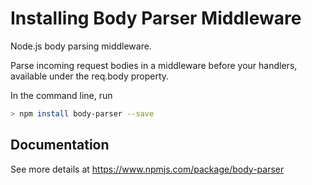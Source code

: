 # Installing Body Parser Middleware

Node.js body parsing middleware.

Parse incoming request bodies in a middleware before your handlers, available under the req.body property.

In the command line, run

```sh
> npm install body-parser --save
```

## Documentation

See more details at https://www.npmjs.com/package/body-parser
